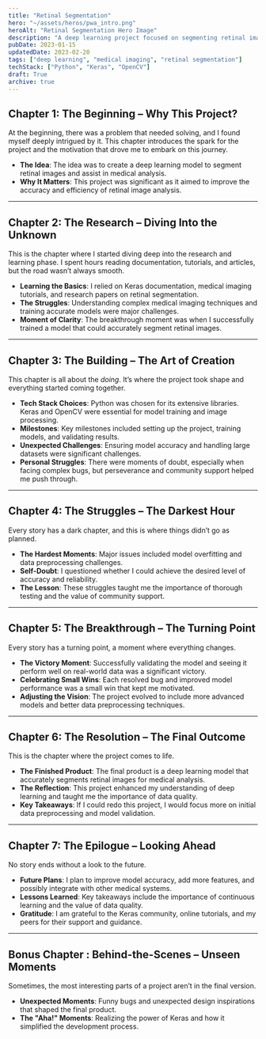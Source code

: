 ```yaml
---
title: "Retinal Segmentation"
hero: "~/assets/heros/pwa_intro.png"
heroAlt: "Retinal Segmentation Hero Image"
description: "A deep learning project focused on segmenting retinal images for medical analysis."
pubDate: 2023-01-15
updatedDate: 2023-02-20
tags: ["deep learning", "medical imaging", "retinal segmentation"]
techStack: ["Python", "Keras", "OpenCV"]
draft: True
archive: true
---
```


## Chapter 1: The Beginning – Why This Project?

At the beginning, there was a problem that needed solving, and I found myself deeply intrigued by it. This chapter introduces the spark for the project and the motivation that drove me to embark on this journey.

- **The Idea**: The idea was to create a deep learning model to segment retinal images and assist in medical analysis.
- **Why It Matters**: This project was significant as it aimed to improve the accuracy and efficiency of retinal image analysis.

---

## Chapter 2: The Research – Diving Into the Unknown

This is the chapter where I started diving deep into the research and learning phase. I spent hours reading documentation, tutorials, and articles, but the road wasn’t always smooth.

- **Learning the Basics**: I relied on Keras documentation, medical imaging tutorials, and research papers on retinal segmentation.
- **The Struggles**: Understanding complex medical imaging techniques and training accurate models were major challenges.
- **Moment of Clarity**: The breakthrough moment was when I successfully trained a model that could accurately segment retinal images.

---

## Chapter 3: The Building – The Art of Creation

This chapter is all about the _doing_. It’s where the project took shape and everything started coming together.

- **Tech Stack Choices**: Python was chosen for its extensive libraries. Keras and OpenCV were essential for model training and image processing.
- **Milestones**: Key milestones included setting up the project, training models, and validating results.
- **Unexpected Challenges**: Ensuring model accuracy and handling large datasets were significant challenges.
- **Personal Struggles**: There were moments of doubt, especially when facing complex bugs, but perseverance and community support helped me push through.

---

## Chapter 4: The Struggles – The Darkest Hour

Every story has a dark chapter, and this is where things didn’t go as planned.

- **The Hardest Moments**: Major issues included model overfitting and data preprocessing challenges.
- **Self-Doubt**: I questioned whether I could achieve the desired level of accuracy and reliability.
- **The Lesson**: These struggles taught me the importance of thorough testing and the value of community support.

---

## Chapter 5: The Breakthrough – The Turning Point

Every story has a turning point, a moment where everything changes.

- **The Victory Moment**: Successfully validating the model and seeing it perform well on real-world data was a significant victory.
- **Celebrating Small Wins**: Each resolved bug and improved model performance was a small win that kept me motivated.
- **Adjusting the Vision**: The project evolved to include more advanced models and better data preprocessing techniques.

---

## Chapter 6: The Resolution – The Final Outcome

This is the chapter where the project comes to life.

- **The Finished Product**: The final product is a deep learning model that accurately segments retinal images for medical analysis.
- **The Reflection**: This project enhanced my understanding of deep learning and taught me the importance of data quality.
- **Key Takeaways**: If I could redo this project, I would focus more on initial data preprocessing and model validation.

---

## Chapter 7: The Epilogue – Looking Ahead

No story ends without a look to the future.

- **Future Plans**: I plan to improve model accuracy, add more features, and possibly integrate with other medical systems.
- **Lessons Learned**: Key takeaways include the importance of continuous learning and the value of data quality.
- **Gratitude**: I am grateful to the Keras community, online tutorials, and my peers for their support and guidance.

---

## Bonus Chapter : Behind-the-Scenes – Unseen Moments

Sometimes, the most interesting parts of a project aren’t in the final version.

- **Unexpected Moments**: Funny bugs and unexpected design inspirations that shaped the final product.
- **The "Aha!" Moments**: Realizing the power of Keras and how it simplified the development process.
